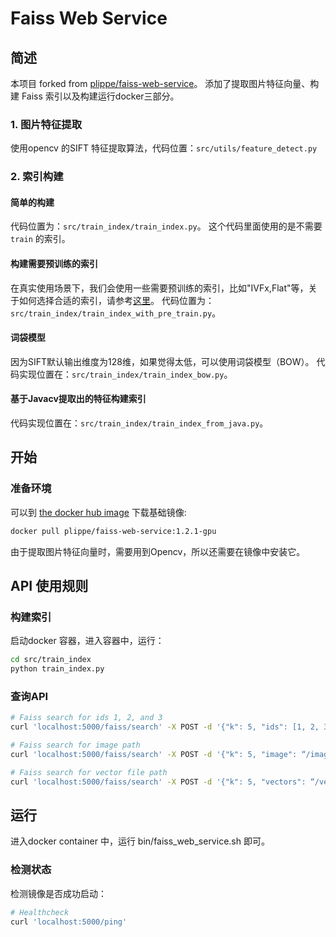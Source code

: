 # Faiss Web Service

## 简述

本项目 forked from [plippe/faiss-web-service](https://github.com/plippe/faiss-web-service)。
添加了提取图片特征向量、构建 Faiss 索引以及构建运行docker三部分。

### 1. 图片特征提取

使用opencv 的SIFT 特征提取算法，代码位置：`src/utils/feature_detect.py`

### 2. 索引构建

#### 简单的构建

代码位置为：`src/train_index/train_index.py`。
这个代码里面使用的是不需要 `train` 的索引。

#### 构建需要预训练的索引

在真实使用场景下，我们会使用一些需要预训练的索引，比如"IVFx,Flat"等，关于如何选择合适的索引，请参考[这里](https://waltyou.github.io/Faiss-Indexs/#%E6%8C%91%E4%B8%80%E4%B8%AA%E5%90%88%E9%80%82%E7%9A%84-index)。
代码位置为：`src/train_index/train_index_with_pre_train.py`。

#### 词袋模型

因为SIFT默认输出维度为128维，如果觉得太低，可以使用词袋模型（BOW）。
代码实现位置在：`src/train_index/train_index_bow.py`。

#### 基于Javacv提取出的特征构建索引

代码实现位置在：`src/train_index/train_index_from_java.py`。

## 开始

### 准备环境

可以到 [the docker hub image](https://hub.docker.com/r/plippe/faiss-web-service/) 下载基础镜像:

```sh
docker pull plippe/faiss-web-service:1.2.1-gpu
```

由于提取图片特征向量时，需要用到Opencv，所以还需要在镜像中安装它。

## API 使用规则

### 构建索引

启动docker 容器，进入容器中，运行：

```bash
cd src/train_index
python train_index.py
```

### 查询API

```sh
# Faiss search for ids 1, 2, and 3
curl 'localhost:5000/faiss/search' -X POST -d '{"k": 5, "ids": [1, 2, 3]}'

# Faiss search for image path
curl 'localhost:5000/faiss/search' -X POST -d '{"k": 5, "image": “/image/path/imagename”}'

# Faiss search for vector file path
curl 'localhost:5000/faiss/search' -X POST -d '{"k": 5, "vectors": “/vector/file/path”}'
```

## 运行

进入docker container 中，运行 bin/faiss_web_service.sh 即可。

### 检测状态

检测镜像是否成功启动：
```sh
# Healthcheck
curl 'localhost:5000/ping'

```
